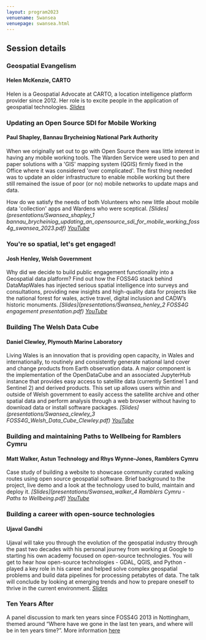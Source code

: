 ```yaml
---
layout: program2023
venuename: Swansea
venuepage: swansea.html
---
```


## Session details

### Geospatial Evangelism
#### Helen McKenzie, CARTO
Helen is a Geospatial Advocate at CARTO, a location intelligence platform provider since 2012. Her role is to excite people in the application of geospatial technologies. *[Slides](https://docs.google.com/presentation/d/1gM5Yg-Z4i_zLo9ae1bPUJtxPd6TLC9r74N6x7K19nd4/edit?usp=sharing)*

### Updating an Open Source SDI for Mobile Working 
#### Paul Shapley, Bannau Brycheiniog National Park Authority

When we originally set out to go with Open Source there was little interest in having any mobile working tools. The Warden Service were used to pen and paper solutions with a 'GIS' mapping system (QGIS) firmly fixed in the Office where it was considered 'over complicated'. The first thing needed was to update an older infrastructure to enable mobile working but there still remained the issue of poor (or no) mobile networks to update maps and data. 

How do we satisfy the needs of both Volunteers who new little about mobile data 'collection' apps and Wardens who were sceptical. *[Slides](presentations/Swansea_shapley_1 bannau_brycheiniog_updating_an_opensource_sdi_for_mobile_working_foss4g_swansea_2023.pdf) [YouTube](https://youtu.be/2YpW4FJjoog?t=3701)*

### You're so spatial, let's get engaged!
#### Josh Henley, Welsh Government

Why did we decide to build public engagement functionality into a Geospatial data platform? Find out how the FOSS4G stack behind DataMapWales has injected serious spatial intelligence into surveys and consultations, providing new insights and high-quality data for projects like the national forest for wales, active travel, digital inclusion and CADW’s historic monuments. *[Slides](presentations/Swansea_henley_2 FOSS4G engagement presentation.pdf) [YouTube](https://youtu.be/2YpW4FJjoog?t=7514)*

### Building The Welsh Data Cube
#### Daniel Clewley, Plymouth Marine Laboratory

Living Wales is an innovation that is providing open capacity, in Wales and internationally, to routinely and consistently generate national land cover and change products from Earth observation data. A major component is the implementation of the OpenDataCube and an associated JupyterHub instance that provides easy access to satellite data (currently Sentinel 1 and Sentinel 2) and derived products. This set up allows users within and outside of Welsh government to easily access the satellite archive and other spatial data and perform analysis through a web browser without having to download data or install software packages. *[Slides](presentations/Swansea_clewley_3 FOSS4G_Welsh_Data_Cube_Clewley.pdf) [YouTube](https://youtu.be/2YpW4FJjoog?t=8743)*

### Building and maintaining Paths to Wellbeing for Ramblers Cymru
#### Matt Walker, Astun Technology and Rhys Wynne-Jones, Ramblers Cymru

Case study of building a website to showcase community curated walking routes using open source geospatial software. Brief background to the project, live demo and a look at the technology used to build, maintain and deploy it. *[Slides](presentations/Swansea_walker_4 Ramblers Cymru - Paths to Wellbeing.pdf) [YouTube](https://youtu.be/2YpW4FJjoog?t=10011)*

### Building a career with open-source technologies
#### Ujaval Gandhi

Ujaval will take you through the evolution of the geospatial industry through the past two decades with his personal journey from working at Google to starting his own academy focused on open-source technologies. You will get to hear how open-source technologies - GDAL, QGIS, and Python - played a key role in his career and helped solve complex geospatial problems and build data pipelines for processing petabytes of data. The talk will conclude by looking at emerging trends and how to prepare oneself to thrive in the current environment. *[Slides](https://bit.ly/foss4g-uk-keynote-ujaval)*

### Ten Years After
A panel discussion to mark ten years since FOSS4G 2013 in Nottingham, themed around “Where have we gone in the last ten years, and where will be in ten years time?”. More information [here](https://uk.osgeo.org/foss4guklocal2023/ten-years-after.html)
